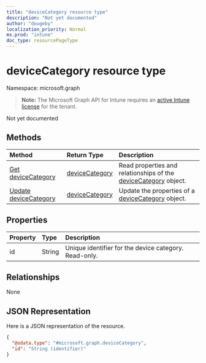 ```yaml
---
title: "deviceCategory resource type"
description: "Not yet documented"
author: "dougeby"
localization_priority: Normal
ms.prod: "intune"
doc_type: resourcePageType
---
```


# deviceCategory resource type

Namespace: microsoft.graph

> **Note:** The Microsoft Graph API for Intune requires an [active Intune license](https://go.microsoft.com/fwlink/?linkid=839381) for the tenant.

Not yet documented

## Methods
|Method|Return Type|Description|
|:---|:---|:---|
|[Get deviceCategory](../api/intune-devices-devicecategory-get.md)|[deviceCategory](../resources/intune-devices-devicecategory.md)|Read properties and relationships of the [deviceCategory](../resources/intune-devices-devicecategory.md) object.|
|[Update deviceCategory](../api/intune-devices-devicecategory-update.md)|[deviceCategory](../resources/intune-devices-devicecategory.md)|Update the properties of a [deviceCategory](../resources/intune-devices-devicecategory.md) object.|

## Properties
|Property|Type|Description|
|:---|:---|:---|
|id|String|Unique identifier for the device category. Read-only.|

## Relationships
None

## JSON Representation
Here is a JSON representation of the resource.
<!-- {
  "blockType": "resource",
  "keyProperty": "id",
  "@odata.type": "microsoft.graph.deviceCategory"
}
-->
``` json
{
  "@odata.type": "#microsoft.graph.deviceCategory",
  "id": "String (identifier)"
}
```







